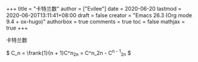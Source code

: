 +++
title = "卡特兰数"
author = ["Evilee"]
date = 2020-06-20
lastmod = 2020-06-20T13:11:41+08:00
draft = false
creator = "Emacs 26.3 (Org mode 9.4 + ox-hugo)"
authorbox = true
comments = true
toc = false
mathjax = true
+++

卡特兰数
<!--more-->

$ C\_n = \frank{1}{n + 1}C^n<sub>2n</sub> = C^n\_2n - C<sup>n - 1</sup><sub>2n</sub> $
